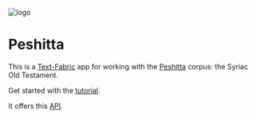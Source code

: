 ![logo](tutorial/images/logo.png)

# Peshitta

This is a
[Text-Fabric](https://githubv.com/annotation/text-fabric) app
for working with the
[Peshitta](https://github.com/ETCBC/peshitta) corpus: the Syriac Old Testament.

Get started with the
[tutorial](https://nbviewer.jupyter.org/github/annotation/app-peshitta/blob/master/tutorial/start.ipynb).

It offers this [API](https://annotation.github.io/text-fabric/Api/App/).

